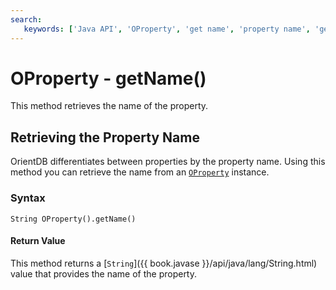```yaml
---
search:
   keywords: ['Java API', 'OProperty', 'get name', 'property name', 'getName']
---
```


# OProperty - getName()

This method retrieves the name of the property.

## Retrieving the Property Name

OrientDB differentiates between properties by the property name.  Using this method you can retrieve the name from an [`OProperty`](Java-Ref-OProperty.md) instance.

### Syntax

```
String OProperty().getName()
```

#### Return Value

This method returns a [`String`]({{ book.javase }}/api/java/lang/String.html) value that provides the name of the property.
